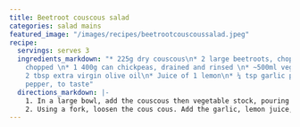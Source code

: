 ```yaml
---
title: Beetroot couscous salad
categories: salad mains
featured_image: "/images/recipes/beetrootcouscoussalad.jpeg"
recipe:
  servings: serves 3
  ingredients_markdown: "* 225g dry couscous\n* 2 large beetroots, chopped\n* ½ cucumber,
    chopped \n* 1 400g can chickpeas, drained and rinsed \n* ~500ml vegetable stock\n*
    2 tbsp extra virgin olive oil\n* Juice of 1 lemon\n* ¼ tsp garlic powder\n* Black
    pepper, to taste"
  directions_markdown: |-
    1. In a large bowl, add the couscous then vegetable stock, pouring until the water is 0.5cm above the couscous. Set aside for 10 mins.
    2. Using a fork, loosen the cous cous. Add the garlic, lemon juice, leftover beetroot juice and oil and mix well. Add the beetroot, cucumber and chickpeas, then mix together. Add a drizzle more olive oil, season with black pepper and stir again.
---
```

